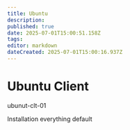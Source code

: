 ```yaml
---
title: Ubuntu
description: 
published: true
date: 2025-07-01T15:00:51.158Z
tags: 
editor: markdown
dateCreated: 2025-07-01T15:00:16.937Z
---
```


# Ubuntu Client

ubunut-clt-01

Installation everything default